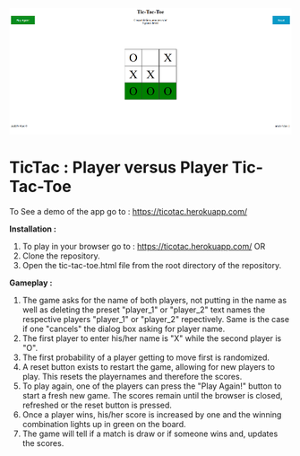 ![TicTac screenshot](https://github.com/arnitkun/TicTac/blob/master/demotac1.PNG)<br />


# TicTac : Player versus Player Tic-Tac-Toe

To See a demo of the app go to : https://ticotac.herokuapp.com/


**Installation :**

1. To play in your browser go to : https://ticotac.herokuapp.com/ OR
2. Clone the repository.
3. Open the tic-tac-toe.html file from the root directory of the repository.

**Gameplay :**

1. The game asks for the name of both players, not putting in the name as well as deleting the preset "player_1" or "player_2"
   text names the respective players "player_1" or "player_2" repectively. Same is the case if one "cancels" the dialog box asking for        player name.
2. The first player to enter his/her name is "X" while the second player is "O".
3. The first probability of a player getting to move first is randomized.
3. A reset button exists to restart the game, allowing for new players to play. This resets the playernames and therefore the scores.
4. To play again, one of the players can press the "Play Again!" button to start a fresh new game. The scores remain until the browser is    closed, refreshed or the reset button is pressed.
4. Once a player wins, his/her score is increased by one and the winning combination lights up in green on the board.
5. The game will tell if a match is draw or if someone wins and, updates the scores.
